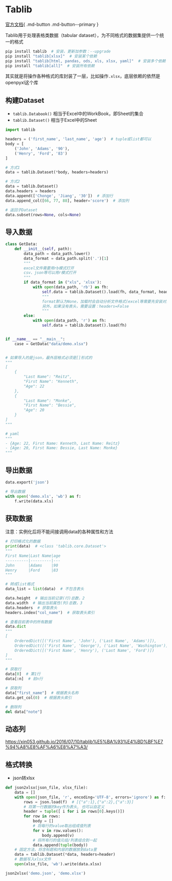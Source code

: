 # Tablib

[官方文档](https://tablib.readthedocs.io/en/stable){ .md-button .md-button--primary }

Tablib用于处理表格类数据（tabular dataset），为不同格式的数据集提供一个统一的格式

```bash
pip install tablib  # 安装，更新加参数：--upgrade
pip install "tablib[xlsx]"  # 安装某个依赖
pip install "tablib[html, pandas, ods, xls, xlsx, yaml]"  # 安装多个依赖
pip install "tablib[all]"  # 安装所有依赖
```

其实就是将操作各种格式的库封装了一层，比如操作`.xlsx`，底层依赖的依然是openpyxl这个库

## 构建Dataset

- `tablib.Databook()` 相当于Excel中的WorkBook，即Sheet的集合
- `tablib.Dataset()` 相当于Excel中的Sheet

```python
import tablib

headers = ('first_name', 'last_name', 'age')  # tuple或list都可以
body = [
    ('John', 'Adams', '90'),
    ('Henry', 'Ford', '83')
]

# 方式1
data = tablib.Dataset(*body, headers=headers)

# 方式2
data = tablib.Dataset()
data.headers = headers
data.append(['Chonge', 'Jiang', '30'])  # 添加行
data.append_col([66, 77, 88], header='score')  # 添加列

# 返回子Dataset
data.subset(rows=None, cols=None)
```

## 导入数据

```python
class GetData:
    def __init__(self, path):
        data_path = data_path.lower()
        data_format = data_path.split('.')[1]
        """
        excel文件需要用rb模式打开
        csv、json等可以用r模式打开
        """
        if data_format in ("xls", 'xlsx'):
            with open(data_path, 'rb') as fh:
                self.data = tablib.Dataset().load(fh, data_format, headers=True)
                """
                format默认为None，加载时会自动分析文件格式(excel等需要先安装对应依赖)，不过建议指定格式，否则可能会报莫名其妙的错误
                另外，如果没有表头，需要设置：headers=False
                """
        else:
            with open(data_path, 'r') as fh:
                self.data = tablib.Dataset().load(fh)


if __name__ == "__main__":
    case = GetData("data/demo.xlsx")


# 如果导入的是json，最外层格式必须是[]形式的
"""
[
    {
        "Last Name": "Reitz",
        "First Name": "Kenneth",
        "Age": 22
    },
    {
        "Last Name": "Monke",
        "First Name": "Bessie",
        "Age": 20
    }
]
"""

# yaml
"""
- {Age: 22, First Name: Kenneth, Last Name: Reitz}
- {Age: 20, First Name: Bessie, Last Name: Monke}
"""
```

## 导出数据

```python
data.export('json')
```

```python
# 导出数据
with open('demo.xls', 'wb') as f:
    f.write(data.xls)
```

## 获取数据

注意：实例化后将不能间接调用data的各种属性和方法

```python
# 打印格式化的数据
print(data)  # <class 'tablib.core.Dataset'>
"""
First Name|Last Name|age
----------|---------|---
John      |Adams    |90
Henry     |Ford     |83
"""

# 转成list格式
data_list = list(data)  # 不包含表头

data.height  # 输出当前记录(行)总数，2
data.width  # 输出当前属性(列)总数，3
data.headers  # 获取表头
headers.index("col_name")  # 获取表头索引

# 查看目前表中的所有数据
data.dict
"""
[
    OrderedDict([('First Name', 'John'), ('Last Name', 'Adams')]), 
    OrderedDict([('First Name', 'George'), ('Last Name', 'Washington')]), 
    OrderedDict([('First Name', 'Henry'), ('Last Name', 'Ford')])
]
"""

# 获取行
data[0]  # 第1行
data[:n]  # 前n行

# 获取列
data["first_name"]  # 根据表头名称
data.get_col(0)  # 根据表头索引

# 删除列
del data["note"]
```

## 动态列

<https://xin053.github.io/2016/07/10/tablib%E5%BA%93%E4%BD%BF%E7%94%A8%E8%AF%A6%E8%A7%A3/>

## 格式转换

- json转xlsx

```python
def json2xlsx(json_file, xlsx_file):
    data = []
    with open(json_file, 'r', encoding='UTF-8', errors='ignore') as f:
        rows = json.load(f)  # [{"a":1},{"a":2},{"a":3}]
        # 将第一行数据的key作为表头, 也可以自定义
        header = tuple([ i for i in rows[0].keys()])
        for row in rows:
            body = []
            # 将每行的value取出组成值列表
            for v in row.values():
                body.append(v)
            # 将所有行的值元组/列表组合到一起
            data.append(tuple(body))
    # 固定方法，将含标题和内容的数据放到data里
    data = tablib.Dataset(*data, headers=header)
    # 数据写入xlsx文件
    open(xlsx_file, 'wb').write(data.xlsx)

json2xlsx('demo.json', 'demo.xlsx')
```

